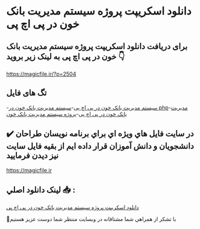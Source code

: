 # دانلود اسکریپت پروژه سیستم مدیریت بانک خون در پی اچ پی

## برای دریافت دانلود اسکریپت پروژه سیستم مدیریت بانک خون در پی اچ پی به لینک زیر بروید 👇

https://magicfile.ir/?p=2504

## تگ های فایل

-[سیستم مدیریت بانک خون در پی اچ پی](https://magicfile.ir/product/%d8%a7%d8%b3%da%a9%d8%b1%db%8c%d9%be%d8%aa-%d9%be%d8%b1%d9%88%da%98%d9%87-%d8%b3%db%8c%d8%b3%d8%aa%d9%85-%d9%85%d8%af%db%8c%d8%b1%db%8c%d8%aa-%d8%a8%d8%a7%d9%86%da%a9-%d8%ae%d9%88%d9%86-%d8%af%d8%b1-%d9%be%db%8c-%d8%a7%da%86-%d9%be%db%8c/)-[سیستم مدیریت بانک خون در php](https://magicfile.ir/product/%d8%a7%d8%b3%da%a9%d8%b1%db%8c%d9%be%d8%aa-%d9%be%d8%b1%d9%88%da%98%d9%87-%d8%b3%db%8c%d8%b3%d8%aa%d9%85-%d9%85%d8%af%db%8c%d8%b1%db%8c%d8%aa-%d8%a8%d8%a7%d9%86%da%a9-%d8%ae%d9%88%d9%86-%d8%af%d8%b1-%d9%be%db%8c-%d8%a7%da%86-%d9%be%db%8c/)-[مدیریت بانک خون در پی اچ پی](https://magicfile.ir/product/%d8%a7%d8%b3%da%a9%d8%b1%db%8c%d9%be%d8%aa-%d9%be%d8%b1%d9%88%da%98%d9%87-%d8%b3%db%8c%d8%b3%d8%aa%d9%85-%d9%85%d8%af%db%8c%d8%b1%db%8c%d8%aa-%d8%a8%d8%a7%d9%86%da%a9-%d8%ae%d9%88%d9%86-%d8%af%d8%b1-%d9%be%db%8c-%d8%a7%da%86-%d9%be%db%8c/)-[پروژه سیستم مدیریت بانک خون](https://magicfile.ir/product/%d8%a7%d8%b3%da%a9%d8%b1%db%8c%d9%be%d8%aa-%d9%be%d8%b1%d9%88%da%98%d9%87-%d8%b3%db%8c%d8%b3%d8%aa%d9%85-%d9%85%d8%af%db%8c%d8%b1%db%8c%d8%aa-%d8%a8%d8%a7%d9%86%da%a9-%d8%ae%d9%88%d9%86-%d8%af%d8%b1-%d9%be%db%8c-%d8%a7%da%86-%d9%be%db%8c/)

## ✔️ در سايت فايل هاي ويژه اي براي برنامه نويسان طراحان دانشجويان و دانش آموزان قرار داده ايم از بقيه فايل سايت نيز ديدن فرماييد

https://magicfile.ir


## لينک دانلود اصلي 📥 :

[دانلود اسکریپت پروژه سیستم مدیریت بانک خون در پی اچ پی](https://magicfile.ir/product/%d8%a7%d8%b3%da%a9%d8%b1%db%8c%d9%be%d8%aa-%d9%be%d8%b1%d9%88%da%98%d9%87-%d8%b3%db%8c%d8%b3%d8%aa%d9%85-%d9%85%d8%af%db%8c%d8%b1%db%8c%d8%aa-%d8%a8%d8%a7%d9%86%da%a9-%d8%ae%d9%88%d9%86-%d8%af%d8%b1-%d9%be%db%8c-%d8%a7%da%86-%d9%be%db%8c/) 


🙏با تشکر از همراهي شما مشتاقانه در وبسایت منتظر شما دوست عزیز هستیم

